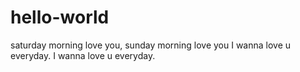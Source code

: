 # hello-world
saturday morning love you, sunday morning love you
I wanna love u everyday.
I wanna love u everyday.

